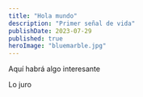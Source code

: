 ```yaml
---
title: "Hola mundo"
description: "Primer señal de vida"
publishDate: 2023-07-29
published: true
heroImage: "bluemarble.jpg"
---
```


Aquí habrá algo interesante

Lo juro
